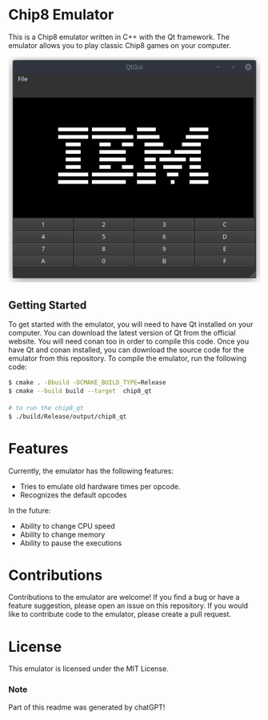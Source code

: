 # Chip8 Emulator

This is a Chip8 emulator written in C++ with the Qt framework. The emulator allows you to play classic Chip8 games on your computer.

![example_image_of_chip8_qt](media/ibm.png "Title")

## Getting Started

To get started with the emulator, you will need to have Qt installed on your computer. You can download the latest version of Qt from the official website.
You will need conan too in order to compile this code. Once you have Qt and conan installed, you can download the source code for the emulator from this repository. 
To compile the emulator, run the following code:

```bash
$ cmake . -Bbuild -DCMAKE_BUILD_TYPE=Release
$ cmake --build build --target  chip8_qt

# to run the chip8_qt
$ ./build/Release/output/chip8_qt
```

# Features

Currently, the emulator has the following features:

* Tries to emulate old hardware times per opcode.
* Recognizes the default opcodes

In the future:

* Ability to change CPU speed
* Ability to change memory
* Ability to pause the executions

# Contributions

Contributions to the emulator are welcome! If you find a bug or have a feature suggestion, please open an issue on this repository. If you would like to contribute code to the emulator, please create a pull request.

# License

This emulator is licensed under the MIT License.




### Note
Part of this readme was generated by chatGPT!